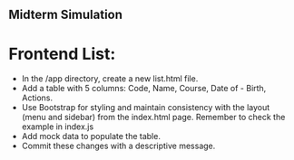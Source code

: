 ## Midterm Simulation
# Frontend List:

- In the /app directory, create a new list.html file.
- Add a table with 5 columns: Code, Name, Course, Date of - Birth, Actions.
- Use Bootstrap for styling and maintain consistency with the layout (menu and sidebar) from the index.html page. Remember to check the example in index.js
- Add mock data to populate the table.
- Commit these changes with a descriptive message.